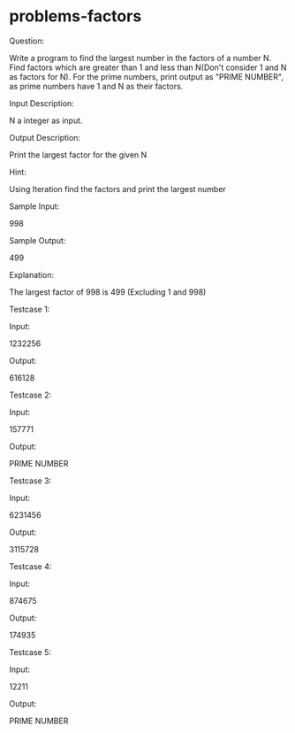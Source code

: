 # problems-factors

Question:

Write a program to find the largest number in the factors of a number N. Find factors which are greater than 1 and less than N(Don't consider 1 and N as factors for N). For the prime numbers, print output as "PRIME NUMBER", as prime numbers have 1 and N as their factors.

Input Description:

N a integer as input.

Output Description:

Print the largest factor for the given N

Hint:

Using Iteration find the factors and print the largest number

Sample Input:

998

Sample Output:

499

Explanation:

The largest factor of 998 is 499 (Excluding 1 and 998)

Testcase 1:

Input:

1232256

Output:

616128

Testcase 2:

Input:

157771

Output:

PRIME NUMBER

Testcase 3:

Input:

6231456

Output:

3115728 

Testcase 4:

Input:

874675

Output:

174935

Testcase 5:

Input:

12211

Output:

PRIME NUMBER
